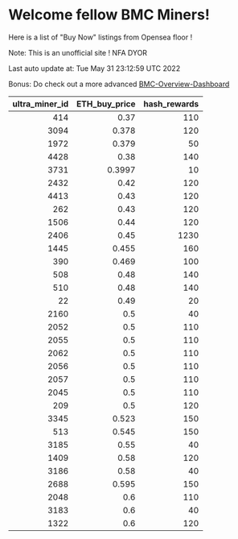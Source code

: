 # Welcome fellow BMC Miners!
Here is a list of "Buy Now" listings from Opensea floor !

Note: This is an unofficial site ! NFA DYOR

Last auto update at: Tue May 31 23:12:59 UTC 2022

Bonus: Do check out a more advanced [BMC-Overview-Dashboard](https://dune.com/defifunk/BMC-Overview-Dashboard)


|   ultra_miner_id |   ETH_buy_price |   hash_rewards |
|-----------------:|----------------:|---------------:|
|              414 |          0.37   |            110 |
|             3094 |          0.378  |            120 |
|             1972 |          0.379  |             50 |
|             4428 |          0.38   |            140 |
|             3731 |          0.3997 |             10 |
|             2432 |          0.42   |            120 |
|             4413 |          0.43   |            120 |
|              262 |          0.43   |            120 |
|             1506 |          0.44   |            120 |
|             2406 |          0.45   |           1230 |
|             1445 |          0.455  |            160 |
|              390 |          0.469  |            100 |
|              508 |          0.48   |            140 |
|              510 |          0.48   |            140 |
|               22 |          0.49   |             20 |
|             2160 |          0.5    |             40 |
|             2052 |          0.5    |            110 |
|             2055 |          0.5    |            110 |
|             2062 |          0.5    |            110 |
|             2056 |          0.5    |            110 |
|             2057 |          0.5    |            110 |
|             2045 |          0.5    |            110 |
|              209 |          0.5    |            120 |
|             3345 |          0.523  |            150 |
|              513 |          0.545  |            150 |
|             3185 |          0.55   |             40 |
|             1409 |          0.58   |            120 |
|             3186 |          0.58   |             40 |
|             2688 |          0.595  |            150 |
|             2048 |          0.6    |            110 |
|             3183 |          0.6    |             40 |
|             1322 |          0.6    |            120 |